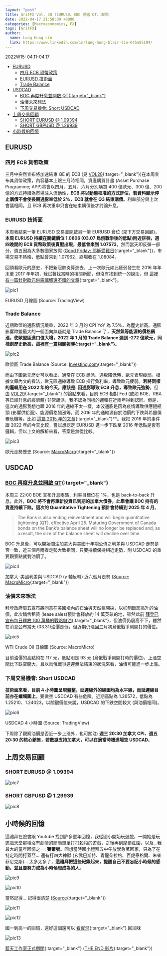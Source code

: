 ```yaml
---
layout: "post"
title: GritFX Vol. 30 (EURUSD、BOC 開始 QT、油價)
date: 2022-04-17 21:58:00 +0800
categories: [Macroeconomics, FX]
tags: [GritFX]
author:
  name: Lung Hung Lin
  link: https://www.linkedin.com/in/lung-hung-blair-lin-645a85194/ 
---
```

2022W15: 04.11-04.17
- [EURUSD](#eurusd)
  - [四月 ECB 貨幣政策](#四月-ecb-貨幣政策)
  - [EURUSD 技術面](#eurusd-技術面)
  - [Trade Balance](#trade-balance)
- [USDCAD](#usdcad)
  - [BOC 再度升息並開啟 QT{:target="_blank"}](#boc-再度升息並開啟-qttarget_blank)
  - [油價未來想法](#油價未來想法)
  - [下周交易機會: Short USDCAD](#下周交易機會-short-usdcad)
- [上周交易回顧](#上周交易回顧)
  - [SHORT EURUSD @ 1.09394](#short-eurusd--109394)
  - [SHORT GBPUSD @ 1.29939](#short-gbpusd--129939)
- [小時候的回憶](#小時候的回憶)
  
## EURUSD 
### 四月 ECB 貨幣政策
三月中突然宣布將加速結束 QE 的 ECB (見 [VOL28](https://financeprotein.com/macroeconomics/fx/GritFX-VOL28/){:target="_blank"})在本周宣布其貨幣政策，內容基本上跟三月時相同，資產購買計畫 (Asset Purchase Programme; APP)將會以四月、五月、六月分別購買 400 億歐元、300 億、200 億的方式持續為市場注入流動性，**ECB 將以動態校准的方式評估，若資料顯示停止購債不會使長期通膨率低於 2%，ECB 就會在 Q3 結束購債**。利率部分與上次會議相同，且 ECB 再次重申只會在結束購債後才討論升息。

### EURUSD 技術面
本周我結束一筆 EURUSD 交易並開啟另一筆 EURUSD 倉位 (見下方交易回顧)，**本周 EURUSD 持續在關鍵價位 1.0806 (03.07 烏俄戰爭後的低點)附近徘徊，週四晚間的 ECB 貨幣政策後賣壓出現，最低曾來到 1.07573**，然而當天即反彈一部分，週五因為大多數國家放假 ([Good Friday; 耶穌受難日](https://www.google.com/search?q=Good+Friday&oq=Good+Friday&aqs=edge..69i57j69i61l2&sourceid=chrome&ie=UTF-8){:target="_blank"})，市場交易不熱絡，低點曾來到 1.07962，終場收在 1.08084。

回頭看歐元的歷史，不把新冠肺炎算進去，上一次歐元如此疲弱發生在 2016 年年末至 2017 年年初，我試著找當時的相關新聞，但沒有找到統一的說法，但 [這裡有一篇針對歐元供需講解還不錯的文章](https://www.businesstoday.com.tw/article/category/80392/post/202004160019/){:target="_blank"}。

![pic1](https://lh3.googleusercontent.com/pw/AM-JKLVoZZpqFvEubFoZhmN4Up49j_MM08l2S0z481spwM7bU6uXeUxfT9PpPeZk3DImFXbXDMS4BXwU32zSvYa1640oi2JTGz9wAPL9GhOvDgOKaWax69YpCZ0x0qUmodmfROVBq4LWttEKFewdbVuEqgiH=w1427-h819-no?authuser=0)

EURUSD 月線圖 (Source: TradingView)

### Trade Balance

近期歐盟的通膨情況嚴重，2022 年 3 月的 CPI YoY 為 7.5%，為歷史新高。通膨影響歐盟最大的一個面向無疑就是 Trade Balance 了，**天然氣等能源的價格飆漲，使歐盟區進口值大增，2022 年 1 月的 Trade Balance 達到 -272 億歐元，同樣創歷史新高，[這裡有一篇相關報導](https://www.rte.ie/news/business/2022/0318/1287115-euro-zone-trade-deficit-widens-as-energy-costs-surge/){:target="_blank"}**。

![pic2](https://lh3.googleusercontent.com/pw/AM-JKLXCeNWxe9nF5TuLkKZMMV83PmOiPObY_sZgwBgTedLTHxl-x9U1s5mrNIWrXeG3tO1ecFGNpaW49P5RvB2bNH7kOZ-COlmYn7MzLs3--aXXuRs2LuFNZemyUXJDPgwJDhZkvtq-9bC_5qaimPK4tTtq=w759-h383-no?authuser=0)

歐盟區 Trade Balance (Source: [Investing.com](https://www.investing.com/economic-calendar/trade-balance-287){:target="_blank"})

而由下圖歐元歷史可以看出，通常在 ECB 鴿派、通膨降低時，歐元表現疲弱。根據文章內文的看法，歐元區通縮導致 ECB 採行負利率，導致歐元疲弱。**若將同樣的邏輯用在 2022 年的今天，應該是: 因通膨導致 ECB 升息，導致歐元強勢**。但由 [VOL29](https://financeprotein.com/macroeconomics/fx/GritFX-VOL29/){:target="_blank"} 的論點來看，目前 ECB 相對 Fed (或如 BOE、RBA 等已經升息的經濟體) 非常鴿派，我不認為同樣的邏輯在近兩年得到認同。但是，這次的通膨我想也跟 2016 年的通縮不太一樣，本波通膨是因為疫情導致供應鏈瓶頸 (影響供給面)、能源價格飆漲等，而 2016 年的通縮源自於油價的下跌與希臘債務危機等，比如 [這篇 2015 年的文章](https://tw.news.yahoo.com/%E6%AD%90%E7%9B%9F%E4%B8%8A%E8%AA%BF%E6%88%90%E9%95%B7%E9%A0%90%E6%B8%AC-%E9%99%B7%E9%80%9A%E7%B8%AE%E6%88%90%E5%AE%9A%E5%B1%80-115004822.html){:target="_blank"}**。我把 2016 年的事件跟 2022 年的今天比較，嘗試想認定 EURUSD 進一步下跌至 2016 年低點是否有邏輯，但以上文的解析來看，答案是無從比較。

![pic3](https://lh3.googleusercontent.com/pw/AM-JKLUALFZqljrTKSUTRFwKA9-J8BReGKhC_hggGesKBf8aHe6TR2h1o2mHi8EUFjmkBm4-zU5wJKMkkTWjX4s11iTzmc4Ix0Jpz_dDzjgsNyX-s8AKhQCDZvqPdGkj23Fb6zm4kV9gZOt4LTMWGdeFxFpD=w1588-h893-no?authuser=0)

歐元走勢歷史 (Source: [MacroMicro](https://www.businesstoday.com.tw/article/category/80392/post/202004160019/){:target="_blank"})

## USDCAD
### [BOC 再度升息並開啟 QT](https://www.bankofcanada.ca/2022/04/fad-press-release-2022-04-13/){:target="_blank"}

本周三 22:00 BOE 宣布升息兩碼，利率目標位在 1%，也是 back-to-back 升息。此外，**BOC 將不會再重新投資已到期的加拿大債券，此舉會讓 BOC 持有的資產持續下跌。這次的 Quantitative Tightening 預計會持續到 2025 年 4 月**。

> The Bank is also ending reinvestment and will begin quantitative tightening (QT), effective April 25. Maturing Government of Canada bonds on the Bank’s balance sheet will no longer be replaced and, as a result, the size of the balance sheet will decline over time.

BOC 升息後，可以開始關注加拿大與美國十年期公債之利差與 USDCAD 走勢是否一致，近三個月兩者走勢大致相同，只要持續保持相近走勢，則 USDCAD 的重要觀察點就剩油價了。

![pic4](https://lh3.googleusercontent.com/pw/AM-JKLW0LIDb6ELr5mRH-yHQXsniakYNRj9NOXAc_NF2v8AZ9cMKD_L_26Iu-iJcR9t2-LrOjIUnytE7apaFBavJack0aj3JL6UuUASU9mDoFwffzXsQztTFOzdCkdbu_HkNvZ1Vc92sAZOOVBEPXuLs0TWM=w991-h595-no?authuser=0)

加拿大-美國利差與 USDCAD (y 軸反轉) 近六個月走勢 ([Source: MacroMicro](https://www.macromicro.me/charts/12978/jia-na-da-yu-mei-guo-li-cha-jia-bi-Y-zhou-fan-zhuan){:target="_blank"})

### 油價未來想法
拜登政府周五宣布將同意在美國境內的石油與天然氣開採，以抑制節節高升的油價，此次銷售租賃 (lease sales)預計會釋放約 14 萬英畝的地，雖然此前 [拜登已宣布每日釋放 100 萬桶的戰略儲油](https://www.rti.org.tw/news/view/id/2128757){:target="_blank"}，但油價仍居高不下，雖然在消息公布當天 (03.31)油價走低，但近期仍漲回三月初烏俄戰爭剛開打的價位。

![pic5](https://lh3.googleusercontent.com/pw/AM-JKLVHcbgIJiOw94CdGOmE4olIiJA9HebSjArn9zD8nHSR9uZLwLvVsWXH8T9h0j3ezRjPstLq5n9I7reQRhgF_pPolR8DBJlSrGwLnHGCM_O9WtyLGXroza46fnObCs5VZOsTxEKDaC_DXHCzEFMeqxNl=w1427-h819-no?authuser=0)

WTI Crude Oil 日線圖 (Source: MacroMicro)

目前油價的高點約在 117 元，低點則是 93 元 (烏俄戰爭剛開打時的價位)，上漲空間比下跌空間大，且以烏俄戰爭遲遲無法結束的狀況來看，油價可能進一步上漲。

### 下周交易機會: Short USDCAD
**技術面來看，目前 4 小時圖呈現盤整，延遲線外的線圖均為水平線，而延遲線目前亦在蠟燭圖上**，要做空 USDCAD 有些危險。近期高點為 1.26572，低點為 1.25210、1.24023，以關鍵價位來說，USDCAD 的下跌空間較大 (與油價相同)。

![pic6](https://lh3.googleusercontent.com/pw/AM-JKLXpNBAJqNFKgRbGzzK_zGeYU8x-ujCnw6QNak9qsE9mYrx9hUJp7x-d1ulyPTW_ckmWc0-8Nv7RzfHagDqbzcO2MPVon1mzbdFyTvM4PCtCzyTBu7xdpXXEZdMFxDx1MzXHuclcuJ5J9fzNzU1Q5sIH=w1427-h819-no?authuser=0)

USDCAD 4 小時圖 (Source: TradingView)

下周除了觀察油價是否近一步上漲外，也可關注: **週三 20:30 加拿大 CPI、週五 20:30 的核心銷售，若數據支持加拿大，可以在適當時機進場空 USDCAD**。

## 上周交易回顧
### SHORT EURUSD @ 1.09394
![pic7](https://lh3.googleusercontent.com/pw/AM-JKLWReoNaoNYHw2Fq7wW7PqnjNvux9LI-eiecU7WahSpFXXbdstyT09njzDWX1-eaFAmkPUGVVxFgYvjA38BRNfkIsMV5Ioet7pPeJKvB7P47Bk3prc7xWX9tzHPyh_sVUeDA4FgsXvnkF6HTvwlC9kfd=w859-h853-no?authuser=0)
### SHORT GBPUSD @ 1.29939
![pic8](https://lh3.googleusercontent.com/pw/AM-JKLVNOjszyRtxyCKvw4EFa5W27MMI-ZJmaAPL8Qh0mmf7hlKEF3s4Fdcz4wtVc6sZEgxtozVHhh97--KkNLE2GOx4XT-YpT79g1FOHO67_gycGUDsedG1Wk1M6RfNtK7zwCoqtdt_Tu5-kBiT0Q9Aoa0N=w859-h814-no?authuser=0)

## 小時候的回憶
這禮拜在臉書跟 Youtube 找到許多童年回憶，我從國小開始玩遊戲，一開始是玩遊戲天堂那種沒有劇情的簡簡單單打打殺殺的遊戲，之後再到摩爾莊園，以及…我最大的童年回憶之一: **賽爾號**。回想當時國小禮拜五中午放學急著回家，只為了在特定時間打蓋亞… 還有打四大神獸 (玄武巴斯特、青龍朵拉格、百虎泰格爾、朱雀菲尼克斯)… 太多太多了，**這禮拜把這些紀錄起來，提醒自己不要忘記小時候的感動，並且要努力成為小時候想成為的人**。

![pic9](https://lh3.googleusercontent.com/pw/AM-JKLV78c7-6oXGANHSzFEHKGq16oEVykkCtaiEIP1nK3F4PPrETVyLgUDxpLxCA0Sy-7VOdXrUEfXzdCL7czDp1vbcu078pUwaXSxozCvfolw5_Do9AgUxROdG52xqMYTbkh3-2sn-DWELRzou_fCbP5yg=w1792-h828-no?authuser=0)

![pic10](https://lh3.googleusercontent.com/pw/AM-JKLXrvoz2DobshM08tW00KbpM7XIile9suZpx3yu7fkkiy_Ic05iAeyr7Xxe4KHEF5sUvCtultOD8EbPt2oFEqCw802itcyLZWggZ7rAeaDxUJqph4kg_tZ7qc4y0juE2OvV4ZhcM20tKeDRFaftCYRQg=w1792-h828-no?authuser=0)

當然記得… 記得很清楚 ([Source](https://www.youtube.com/watch?v=-SwD-Pqspic&t=117s){:target="_blank"})

![pic11](https://lh3.googleusercontent.com/pw/AM-JKLXDmKkKoMGTQnLwS6CZwiPydBoH9pZCp0Dj5GnyE4RomS0U7uiloS758SqbJRJOBD3LTUMmKmS7VYm2vzt6Vc22InWzSanQHqEfMNlCu7siy5Pn3gOfZc6jsIXy9VoAH_MB6-gsiRsuUXB8LBKA7JJ4=w1588-h893-no?authuser=0)

![pic12](https://lh3.googleusercontent.com/pw/AM-JKLUpn6-zIXt6P_qC6l1NRrAwWQUSCEZ-y95sZt8EmUC63jwv62cYH8CwPJO-FDsK3iYgnR3rvoH6nrnk-VW3Hy3AsgWU9FkOPpzqDBbrPGJKE6VR8G_jyo5uHkqVe-nmp7frU_p1KUbsEgcJFwx0AFlk=w1588-h893-no?authuser=0)

國一到高一的回憶，還好這個還可以 [看實況](https://www.twitch.tv/quickybaby){:target="_blank"} 回回味

![pic13](https://lh3.googleusercontent.com/pw/AM-JKLVhuAcStS0N9jiks5VhYBlqWcWMHJkKK54iPhTTp-6HS6e51CkeJzvb4CA2Z-VQ7OG0qubOV7P8VAxZpOk-PU1OpjdCBylqnnQVbao8v-ue1PnlQcQLD_wtGCqI-hLO2nn8aSdDj7RUBmWeB8MOdt5R=w600-h893-no?authuser=0)

[藍天工作室正式倒閉](https://tw.news.yahoo.com/%E6%AD%A3%E5%BC%8F%E5%91%8A%E5%88%A5%EF%BC%81%E8%97%8D%E5%A4%A9%E5%B7%A5%E4%BD%9C%E5%AE%A4%E9%87%8B%E5%87%BA%E6%9C%80%E5%BE%8C%E4%B8%80%E6%94%AF%E5%8B%95%E7%95%AB-003704602.html){:target="_blank"} ([THE END 影片](https://www.youtube.com/watch?v=Uuua5lVrdP0){:target="_blank"})

